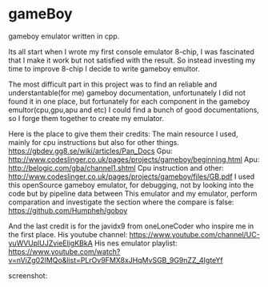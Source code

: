 # gameBoy
gameboy emulator written in cpp.

Its all start when I wrote my first console emulator 8-chip, I was fascinated that I make it work but not satisfied with the result.
So instead investing my time to improve 8-chip I decide to write gameboy emultor.

The most difficult part in this project was to find an reliable and understantable(for me) gameboy documentation, unfortunately
I did not found it in one place, but fortunately for each component in the gameboy emultor(cpu,gpu,apu and etc)
I could find a bunch of good documentations, so I forge them together to create my emulator.

Here is the place to give them their credits:
The main resource I used, mainly for cpu instructions but also for other things.
  https://gbdev.gg8.se/wiki/articles/Pan_Docs
Gpu:
  http://www.codeslinger.co.uk/pages/projects/gameboy/beginning.html
Apu:
  http://belogic.com/gba/channel1.shtml
Cpu instruction and other:
  http://www.codeslinger.co.uk/pages/projects/gameboy/files/GB.pdf
I used this openSource gameboy emulator, for debugging, not by looking into the code but by pipeline data between
This emulator and my emulator, perform comparation and investigate the section where the compare is false:
  https://github.com/Humpheh/goboy
  
 And the last credit is for the javidx9 from oneLoneCoder who inspire me in the first place.
 His youtube channel:
  https://www.youtube.com/channel/UC-yuWVUplUJZvieEligKBkA
 His nes emulator playlist:
  https://www.youtube.com/watch?v=nViZg02IMQo&list=PLrOv9FMX8xJHqMvSGB_9G9nZZ_4IgteYf
  
  screenshot:
  
